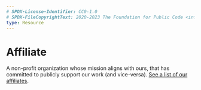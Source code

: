```yaml
---
# SPDX-License-Identifier: CC0-1.0
# SPDX-FileCopyrightText: 2020-2023 The Foundation for Public Code <info@publiccode.net>
type: Resource
---
```


# Affiliate

A non-profit organization whose mission aligns with ours, that has committed to publicly support our work (and vice-versa). [See a list of our affiliates](../organization/affiliates.md).
